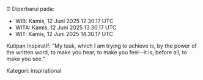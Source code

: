 ⏰ Diperbarui pada:
- WIB: Kamis, 12 Juni 2025 12.30.17 UTC
- WITA: Kamis, 12 Juni 2025 13.30.17 UTC
- WIT: Kamis, 12 Juni 2025 14.30.17 UTC

Kutipan Inspiratif:
"My task, which I am trying to achieve is, by the power of the written word, to make you hear, to make you feel--it is, before all, to make you see."


Kategori: inspirational

